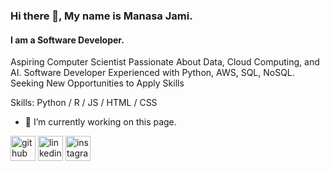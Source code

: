 ### Hi there 👋, My name is Manasa Jami.
#### I am a Software Developer.


Aspiring Computer Scientist Passionate About Data, Cloud Computing, and AI. Software Developer Experienced with Python, AWS, SQL, NoSQL. Seeking New Opportunities to Apply Skills

Skills: Python / R / JS / HTML / CSS

- 🔭 I’m currently working on this page. 


[<img src='https://cdn.jsdelivr.net/npm/simple-icons@3.0.1/icons/github.svg' alt='github' height='40'>](https://github.com/jami-manasa)  [<img src='https://cdn.jsdelivr.net/npm/simple-icons@3.0.1/icons/linkedin.svg' alt='linkedin' height='40'>](https://www.linkedin.com/in/jami-manasa/)  [<img src='https://cdn.jsdelivr.net/npm/simple-icons@3.0.1/icons/instagram.svg' alt='instagram' height='40'>](https://www.instagram.com/__manasa_sj__/)  

